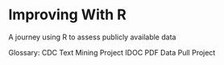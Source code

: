 # Improving With R
A journey using R to assess publicly available data

Glossary:
CDC Text Mining Project
IDOC PDF Data Pull Project
